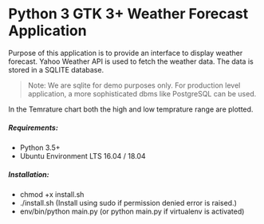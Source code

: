 # Python 3 GTK 3+ Weather Forecast Application 

Purpose of this application is to provide an interface to display weather forecast.
Yahoo Weather API is used to fetch the weather data. The data is stored in a SQLITE database.

>Note: We are sqlite for demo purposes only. For production level application, a more sophisticated dbms like PostgreSQL can be used.

In the Temrature chart both the high and low temprature range are plotted.


##### Requirements:
* Python 3.5+
* Ubuntu Environment LTS 16.04 / 18.04


##### Installation:
- chmod +x install.sh
- ./install.sh (Install using sudo if permission denied error is raised.)
- env/bin/python main.py (or python main.py if virtualenv is activated)